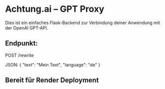 
# Achtung.ai – GPT Proxy

Dies ist ein einfaches Flask-Backend zur Verbindung deiner Anwendung mit der OpenAI GPT-API.

## Endpunkt:
POST /rewrite

JSON:
{
  "text": "Mein Text",
  "language": "de"
}

## Bereit für Render Deployment
